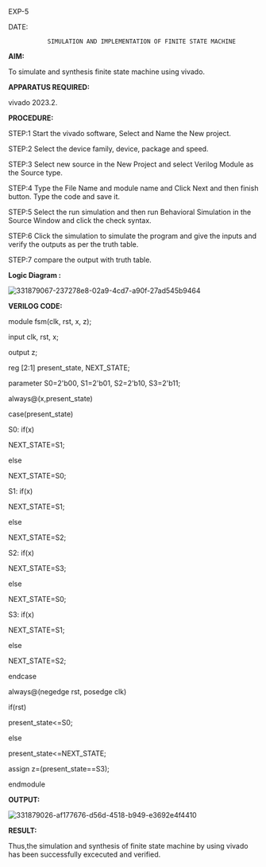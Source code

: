  EXP-5

 DATE: 
              
               SIMULATION AND IMPLEMENTATION OF FINITE STATE MACHINE

**AIM:** 

To simulate and synthesis finite state machine using vivado.

**APPARATUS REQUIRED:**

  vivado 2023.2.

**PROCEDURE:**

STEP:1 Start the vivado software, Select and Name the New project.

STEP:2 Select the device family, device, package and speed.

STEP:3 Select new source in the New Project and select Verilog Module as the Source type.

STEP:4 Type the File Name and module name and Click Next and then finish button. Type the code and save it.

STEP:5 Select the run simulation and then run Behavioral Simulation in the Source Window and click the check syntax.

STEP:6 Click the simulation to simulate the program and give the inputs and verify the outputs as per the truth table.

STEP:7 compare the output with truth table.

**Logic Diagram :**


![331879067-237278e8-02a9-4cd7-a90f-27ad545b9464](https://github.com/jaggu654/VLSI-LAB-EXP-5/assets/167850134/25369685-304a-42b5-9931-617e4017b46b)


**VERILOG CODE:**

module fsm(clk, rst, x, z);

input clk, rst, x;

output z;

reg [2:1] present_state, NEXT_STATE;

parameter S0=2'b00, S1=2'b01, S2=2'b10, S3=2'b11;

always@(x,present_state)

case(present_state)

S0: if(x)

NEXT_STATE=S1;

else

NEXT_STATE=S0;

S1: if(x)

NEXT_STATE=S1;

else

NEXT_STATE=S2;

S2: if(x)

NEXT_STATE=S3;

else

NEXT_STATE=S0;

S3: if(x)

NEXT_STATE=S1;

else

NEXT_STATE=S2;

endcase

always@(negedge rst, posedge clk)

if(rst)

present_state<=S0;

else

present_state<=NEXT_STATE;

assign z=(present_state==S3);

endmodule



**OUTPUT:**

![331879026-af177676-d56d-4518-b949-e3692e4f4410](https://github.com/jaggu654/VLSI-LAB-EXP-5/assets/167850134/657cc6d7-37af-4435-95a7-45646cfcbaef)


**RESULT:**

Thus,the simulation and synthesis of finite state machine by using vivado has been successfully excecuted and verified.


